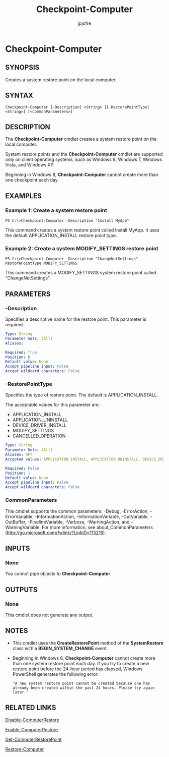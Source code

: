 ﻿---
author: jpjofre
description: 
external help file: Microsoft.PowerShell.Commands.Management.dll-Help.xml
keywords: powershell, cmdlet
manager: carolz
ms.date: 2016-09-30
ms.prod: powershell
ms.technology: powershell
ms.topic: reference
online version: http://go.microsoft.com/fwlink/?LinkId=821566
schema: 2.0.0
title: Checkpoint-Computer
---

# Checkpoint-Computer

## SYNOPSIS
Creates a system restore point on the local computer.

## SYNTAX

```
Checkpoint-Computer [-Description] <String> [[-RestorePointType] <String>] [<CommonParameters>]
```

## DESCRIPTION
The **Checkpoint-Computer** cmdlet creates a system restore point on the local computer.

System restore points and the **Checkpoint-Computer** cmdlet are supported only on client operating systems, such as Windows 8, Windows 7, Windows Vista, and Windows XP.

Beginning in Windows 8, **Checkpoint-Computer** cannot create more than one checkpoint each day.

## EXAMPLES

### Example 1: Create a system restore point
```
PS C:\>Checkpoint-Computer -Description "Install MyApp"
```

This command creates a system restore point called Install MyApp.
It uses the default APPLICATION_INSTALL restore point type.

### Example 2: Create a system MODIFY_SETTINGS restore point
```
PS C:\>Checkpoint-Computer -Description "ChangeNetSettings" -RestorePointType MODIFY_SETTINGS
```

This command creates a MODIFY_SETTINGS system restore point called "ChangeNetSettings".

## PARAMETERS

### -Description
Specifies a descriptive name for the restore point.
This parameter is required.

```yaml
Type: String
Parameter Sets: (All)
Aliases: 

Required: True
Position: 0
Default value: None
Accept pipeline input: False
Accept wildcard characters: False
```

### -RestorePointType
Specifies the type of restore point.
The default is APPLICATION_INSTALL.

The acceptable values for this parameter are:

- APPLICATION_INSTALL
- APPLICATION_UNINSTALL
- DEVICE_DRIVER_INSTALL
- MODIFY_SETTINGS
- CANCELLED_OPERATION

```yaml
Type: String
Parameter Sets: (All)
Aliases: RPT
Accepted values: APPLICATION_INSTALL, APPLICATION_UNINSTALL, DEVICE_DRIVER_INSTALL, MODIFY_SETTINGS, CANCELLED_OPERATION

Required: False
Position: 1
Default value: None
Accept pipeline input: False
Accept wildcard characters: False
```

### CommonParameters
This cmdlet supports the common parameters: -Debug, -ErrorAction, -ErrorVariable, -InformationAction, -InformationVariable, -OutVariable, -OutBuffer, -PipelineVariable, -Verbose, -WarningAction, and -WarningVariable. For more information, see about_CommonParameters (http://go.microsoft.com/fwlink/?LinkID=113216).

## INPUTS

### None
You cannot pipe objects to **Checkpoint-Computer**.

## OUTPUTS

### None
This cmdlet does not generate any output.

## NOTES
* This cmdlet uses the **CreateRestorePoint** method of the **SystemRestore** class with a **BEGIN_SYSTEM_CHANGE** event.
* Beginning in Windows 8, **Checkpoint-Computer** cannot create more than one system restore point each day. If you try to create a new restore point before the 24-hour period has elapsed, Windows PowerShell generates the following error:

  `"A new system restore point cannot be created because one has already been created within the past 24 hours.
Please try again later."`

## RELATED LINKS

[Disable-ComputerRestore](.\Disable-ComputerRestore.md)

[Enable-ComputerRestore](.\Enable-ComputerRestore.md)

[Get-ComputerRestorePoint](.\Get-ComputerRestorePoint.md)

[Restore-Computer](.\Restore-Computer.md)


